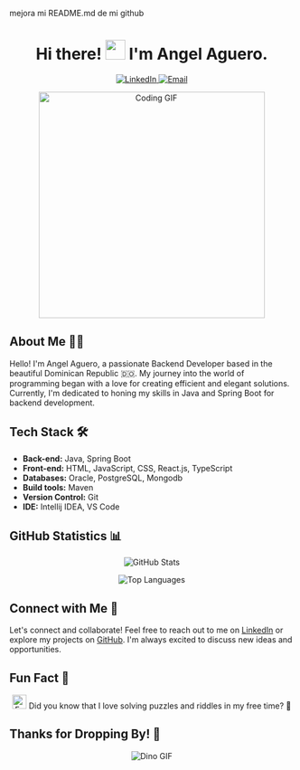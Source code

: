 mejora mi README.md de mi github <h1 align="center">Hi there! <img src="https://media.giphy.com/media/hvRJCLFzcasrR4ia7z/giphy.gif" width="35"> I'm Angel Aguero.</h1>

<p align="center">
  <a href="https://www.linkedin.com/in/angel-aguero/" target="_blank">
    <img src="https://img.icons8.com/doodle/40/000000/linkedin--v2.png" alt="LinkedIn"/>
  </a>
  <a href="mailto:angelagueror23@gmail.com">
    <img src="https://img.icons8.com/doodle/40/000000/email--v1.png" alt="Email"/>
  </a>
</p>

<p align="center">
  <img align="center" width="400" src="https://media.giphy.com/media/SWoSkN6DxTszqIKEqv/giphy.gif" alt="Coding GIF"/>
</p>

## About Me 👨‍💻

Hello! I'm Angel Aguero, a passionate Backend Developer based in the beautiful Dominican Republic 🇩🇴. My journey into the world of programming began with a love for creating efficient and elegant solutions. Currently, I'm dedicated to honing my skills in Java and Spring Boot for backend development.

## Tech Stack 🛠️

- **Back-end:** Java, Spring Boot
- **Front-end:** HTML, JavaScript, CSS, React.js, TypeScript
- **Databases:** Oracle, PostgreSQL, Mongodb
- **Build tools:** Maven
- **Version Control:** Git
- **IDE:** Intellij IDEA, VS Code

## GitHub Statistics 📊

<p align="center">
  <img src="https://github-readme-stats.vercel.app/api?username=Angel-Raa&show_icons=true&theme=dark" alt="GitHub Stats"/>
</p>

<p align="center">
  <img src="https://github-readme-stats.vercel.app/api/top-langs/?username=Angel-Raa&layout=compact&theme=dark" alt="Top Languages"/>
</p>

## Connect with Me 🤝

Let's connect and collaborate! Feel free to reach out to me on [LinkedIn](https://www.linkedin.com/in/angel-aguero/) or explore my projects on [GitHub](https://github.com/Angel-Raa). I'm always excited to discuss new ideas and opportunities.

## Fun Fact 🎉

<p align="center">
  <img src="https://raw.githubusercontent.com/marcos-inja/marcos-inja/main/gifs/haha.gif" width="25px" alt="Fun GIF"/>
  Did you know that I love solving puzzles and riddles in my free time? 🧩
</p>

## Thanks for Dropping By! 👋

<p align="center">
  <img src="https://raw.githubusercontent.com/saadeghi/saadeghi/master/dino.gif" alt="Dino GIF"/>
</p>

<!--
**Angel-Raa/Angel-Raa** is a ✨ _special_ ✨ repository because its `README.md` (this file) appears on your GitHub profile.
-->
